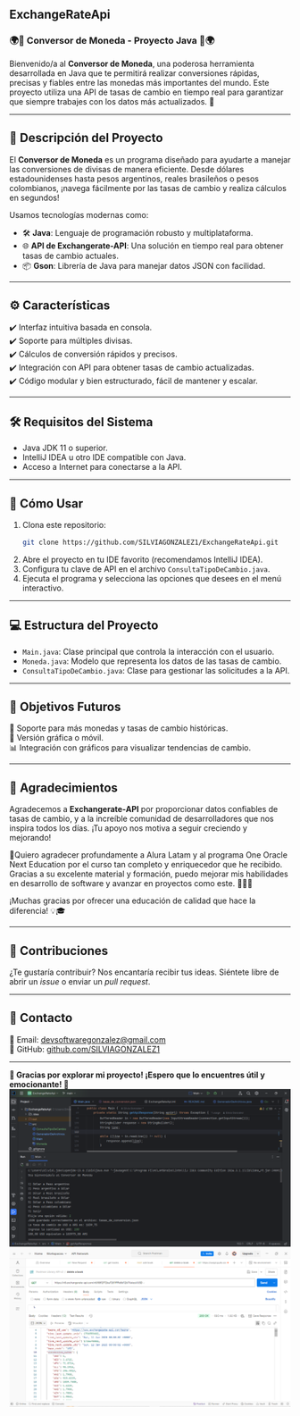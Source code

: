 ## ExchangeRateApi

### 🌍💸 **Conversor de Moneda - Proyecto Java** 💸🌍

Bienvenido/a al **Conversor de Moneda**, una poderosa herramienta desarrollada en Java que te permitirá realizar conversiones rápidas, precisas y fiables entre las monedas más importantes del mundo. Este proyecto utiliza una API de tasas de cambio en tiempo real para garantizar que siempre trabajes con los datos más actualizados. 🚀

---

## 📜 **Descripción del Proyecto**
El **Conversor de Moneda** es un programa diseñado para ayudarte a manejar las conversiones de divisas de manera eficiente. Desde dólares estadounidenses hasta pesos argentinos, reales brasileños o pesos colombianos, ¡navega fácilmente por las tasas de cambio y realiza cálculos en segundos!

Usamos tecnologías modernas como:
- 🛠 **Java**: Lenguaje de programación robusto y multiplataforma.
- 🌐 **API de Exchangerate-API**: Una solución en tiempo real para obtener tasas de cambio actuales.
- 📦 **Gson**: Librería de Java para manejar datos JSON con facilidad.

---

## ⚙️ **Características**
✔️ Interfaz intuitiva basada en consola.  
✔️ Soporte para múltiples divisas.  
✔️ Cálculos de conversión rápidos y precisos.  
✔️ Integración con API para obtener tasas de cambio actualizadas.  
✔️ Código modular y bien estructurado, fácil de mantener y escalar.

---

## 🛠 **Requisitos del Sistema**
- Java JDK 11 o superior.
- IntelliJ IDEA u otro IDE compatible con Java.
- Acceso a Internet para conectarse a la API.

---

## 🚀 **Cómo Usar**
1. Clona este repositorio:
   ```bash
   git clone https://github.com/SILVIAGONZALEZ1/ExchangeRateApi.git
   ```
2. Abre el proyecto en tu IDE favorito (recomendamos IntelliJ IDEA).
3. Configura tu clave de API en el archivo `ConsultaTipoDeCambio.java`.
4. Ejecuta el programa y selecciona las opciones que desees en el menú interactivo.

---

## 💻 **Estructura del Proyecto**
- `Main.java`: Clase principal que controla la interacción con el usuario.
- `Moneda.java`: Modelo que representa los datos de las tasas de cambio.
- `ConsultaTipoDeCambio.java`: Clase para gestionar las solicitudes a la API.

---

## 🎯 **Objetivos Futuros**
🔄 Soporte para más monedas y tasas de cambio históricas.  
📱 Versión gráfica o móvil.  
📊 Integración con gráficos para visualizar tendencias de cambio.

---

## 📣 **Agradecimientos**
Agradecemos a **Exchangerate-API** por proporcionar datos confiables de tasas de cambio, y a la increíble comunidad de desarrolladores que nos inspira todos los días. ¡Tu apoyo nos motiva a seguir creciendo y mejorando! 

🌟Quiero agradecer profundamente a Alura Latam y al programa One Oracle Next Education por el curso tan completo y enriquecedor que he recibido. Gracias a su excelente material y formación, puedo mejorar mis habilidades en desarrollo de software y avanzar en proyectos como este. 👩‍💻🚀

¡Muchas gracias por ofrecer una educación de calidad que hace la diferencia! 💡🎓

---

## 🤝 **Contribuciones**
¿Te gustaría contribuir? Nos encantaría recibir tus ideas. Siéntete libre de abrir un _issue_ o enviar un _pull request_.

---

## 📝 **Contacto**
📧 Email: [devsoftwaregonzalez@gmail.com](mailto:devsoftwaregonzalez@gmail.com)  
🐙 GitHub: [github.com/SILVIAGONZALEZ1](https://github.com/SILVIAGONZALEZ1)

---

**💖 Gracias por explorar mi proyecto! ¡Espero que lo encuentres útil y emocionante! 🌟**
![img.png](img.png)
![img_1.png](img_1.png)